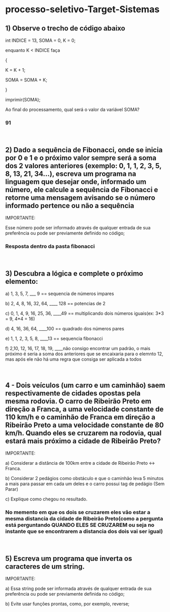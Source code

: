 # processo-seletivo-Target-Sistemas

## 1) Observe o trecho de código abaixo

int INDICE = 13, SOMA = 0, K = 0;

enquanto K < INDICE faça

{

K = K + 1;

SOMA = SOMA + K;

}

imprimir(SOMA);

Ao final do processamento, qual será o valor da variável SOMA?

### **91**

&nbsp;

## 2) Dado a sequência de Fibonacci, onde se inicia por 0 e 1 e o próximo valor sempre será a soma dos 2 valores anteriores (exemplo: 0, 1, 1, 2, 3, 5, 8, 13, 21, 34...), escreva um programa na linguagem que desejar onde, informado um número, ele calcule a sequência de Fibonacci e retorne uma mensagem avisando se o número informado pertence ou não a sequência

IMPORTANTE:

Esse número pode ser informado através de qualquer entrada de sua preferência ou pode ser previamente definido no código;

### **Resposta dentro da pasta fibonacci**

&nbsp;

## 3) Descubra a lógica e complete o próximo elemento:

a) 1, 3, 5, 7, ___ 9 == sequencia de números impares

b) 2, 4, 8, 16, 32, 64, ____ 128 == potencias de 2

c) 0, 1, 4, 9, 16, 25, 36, ____49 == multiplicando dois números iguais(ex: 3\*3 = 9, 4\*4 = 16)

d) 4, 16, 36, 64, ____100 == quadrado dos números pares

e) 1, 1, 2, 3, 5, 8, ____13 == sequencia fibonacci

f) 2,10, 12, 16, 17, 18, 19, ____não consigo encontrar um padrão, o mais próximo é seria a soma dos anteriores que se encaixaria para o elemnto 12, mas após ele não há uma regra que consiga ser aplicada a todos

&nbsp;

## 4 - Dois veículos (um carro e um caminhão) saem respectivamente de cidades opostas pela mesma rodovia. O carro de Ribeirão Preto em direção a Franca, a uma velocidade constante de 110 km/h e o caminhão de Franca em direção a Ribeirão Preto a uma velocidade constante de 80 km/h. Quando eles se cruzarem na rodovia, qual estará mais próximo a cidade de Ribeirão Preto?

IMPORTANTE:

a) Considerar a distância de 100km entre a cidade de Ribeirão Preto <-> Franca.

b) Considerar 2 pedágios como obstáculo e que o caminhão leva 5 minutos a mais para passar em cada um deles e o carro possui tag de pedágio (Sem Parar)

c) Explique como chegou no resultado.

### No memento em que os dois se cruzarem eles vão estar a mesma distancia da cidade de Ribeirão Preto(como a pergunta está perguntando QUANDO ELES SE CRUZAREM ou seja no instante que se encontrarem a distancia dos dois vai ser igual)

&nbsp;

## 5) Escreva um programa que inverta os caracteres de um string.

IMPORTANTE:

a) Essa string pode ser informada através de qualquer entrada de sua preferência ou pode ser previamente definida no código;

b) Evite usar funções prontas, como, por exemplo, reverse;
